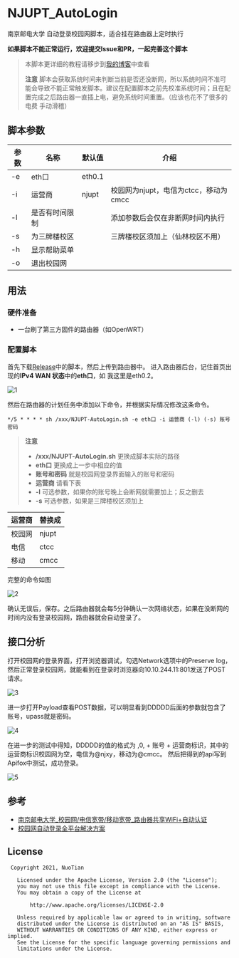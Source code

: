 # NJUPT_AutoLogin
南京邮电大学 自动登录校园网脚本，适合挂在路由器上定时执行

**如果脚本不能正常运行，欢迎提交Issue和PR，一起完善这个脚本**

>  本脚本更详细的教程请移步到[我的博客](https://nuotian.furry.pro/blog/archives/204#header-id-4)中查看
>
>  **注意** 脚本会获取系统时间来判断当前是否还没断网，所以系统时间不准可能会导致不能正常触发脚本。建议在配置脚本之前先校准系统时间；且在配置完成之后路由器一直插上电，避免系统时间重置。（应该也花不了很多的电费 手动滑稽）

## 脚本参数

| 参数 | 名称           | 默认值 | 介绍                                  |
| ---- | -------------- | ------ | ------------------------------------- |
| -e   | eth口          | eth0.1 |                                       |
| -i   | 运营商         | njupt  | 校园网为njupt，电信为ctcc，移动为cmcc |
| -l   | 是否有时间限制 |        | 添加参数后会仅在非断网时间内执行      |
| -s   | 为三牌楼校区   |        | 三牌楼校区须加上（仙林校区不用）      |
| -h   | 显示帮助菜单   |        |                                       |
| -o   | 退出校园网     |        |                                       |

## 用法

### 硬件准备

* 一台刷了第三方固件的路由器（如OpenWRT）

### 配置脚本

首先下载[Release](https://github.com/s235784/NJUPT_AutoLogin/releases)中的脚本，然后上传到路由器中。
进入路由器后台，记住首页出现的**IPv4 WAN 状态**中的**eth口**，如 我这里是eth0.2。

![1](https://raw.githubusercontent.com/s235784/NJUPT_AutoLogin/main/doc/1.png)

然后在路由器的计划任务中添加以下命令，并根据实际情况修改这条命令。

```
*/5 * * * * sh /xxx/NJUPT-AutoLogin.sh -e eth口 -i 运营商 (-l) (-s) 账号 密码
```

> **注意**
>
> * **/xxx/NJUPT-AutoLogin.sh** 更换成脚本实际的路径
> * **eth口** 更换成上一步中相应的值
> * **账号和密码** 就是校园网登录界面输入的账号和密码
> * **运营商** 请看下表
> * **-l** 可选参数，如果你的账号晚上会断网就需要加上；反之删去
> * **-s** 可选参数，如果是三牌楼校区须加上

| 运营商 | 替换成 |
| ------ | ------ |
| 校园网 | njupt  |
| 电信   | ctcc  |
| 移动   | cmcc  |

完整的命令如图

![2](https://raw.githubusercontent.com/s235784/NJUPT_AutoLogin/main/doc/2.png)

确认无误后，保存。之后路由器就会每5分钟确认一次网络状态，如果在没断网的时间内没有登录校园网，路由器就会自动登录了。

## 接口分析

打开校园网的登录界面，打开浏览器调试，勾选Network选项中的Preserve log，然后正常登录校园网，就能看到在登录时浏览器向10.10.244.11:801发送了POST请求。

![3](https://raw.githubusercontent.com/s235784/NJUPT_AutoLogin/main/doc/3.png)

进一步打开Payload查看POST数据，可以明显看到DDDDD后面的参数就包含了账号，upass就是密码。

![4](https://raw.githubusercontent.com/s235784/NJUPT_AutoLogin/main/doc/4.png)

在进一步的测试中得知，DDDDD的值的格式为 ,0, + 账号 + 运营商标识，其中的运营商标识校园网为空，电信为@njxy，移动为@cmcc。
然后把得到的api写到Apifox中测试，成功登录。

![5](https://raw.githubusercontent.com/s235784/NJUPT_AutoLogin/main/doc/5.png)

## 参考

* [南京邮电大学_校园网/电信宽带/移动宽带_路由器共享WiFi+自动认证](https://github.com/kaijianyi/NJUPT_NET)
* [校园网自动登录全平台解决方案](https://zhuanlan.zhihu.com/p/364016452)

## License
``` license
 Copyright 2021, NuoTian       

   Licensed under the Apache License, Version 2.0 (the "License");
   you may not use this file except in compliance with the License.
   You may obtain a copy of the License at

       http://www.apache.org/licenses/LICENSE-2.0

   Unless required by applicable law or agreed to in writing, software
   distributed under the License is distributed on an "AS IS" BASIS,
   WITHOUT WARRANTIES OR CONDITIONS OF ANY KIND, either express or implied.
   See the License for the specific language governing permissions and
   limitations under the License.
```
